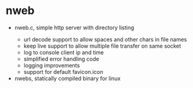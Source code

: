 # nweb
<html>
  <body>
    <ul>
      <li>nweb.c, simple http server with directory listing</li>
        <ul>
          <li>url decode support to allow spaces and other chars in file names</li>
          <li>keep live support to allow multiple file transfer on same socket</li>
          <li>log to console client ip and time</li>
          <li>simplified error handling code</li>
          <li>logging improvements</li>
          <li>support for default favicon.icon</li>
        </ul>
      <li>nwebs, statically compiled binary for linux</li>
    </ul>
  </body>
</html>
